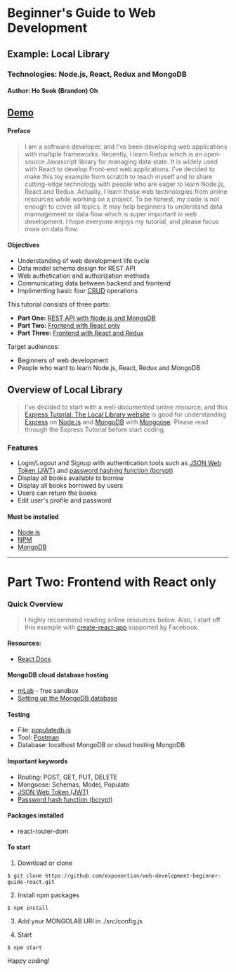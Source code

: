 # Beginner's Guide to Web Development
## Example: Local Library
### Technologies: Node.js, React, Redux and MongoDB
#### Author: Ho Seok (Brandon) Oh


## [Demo](https://local-library-redux-hoseokoh.herokuapp.com/)

#### Preface
> I am a sofrware developer, and I’ve been developing web applications with multiple frameworks. Recently, I learn Redux which is an open-source Javascript library for managing data state. It is widely used with React to develop Front-end web applications. I’ve decided to make this toy example from scratch to teach myself and to share cutting-edge technology with people who are eager to learn Node.js, React and Redux. Actually, I learn those web technologies from online resources while working on a project. To be honest, my code is not enough to cover all topics. It may help beginners to understand data mannagement or data flow which is super important in web development. I hope everyone enjoys my tutorial, and please focus more on data flow.


#### Objectives
- Understanding of web development life cycle
- Data model schema design for REST API
- Web authetication and authorization methods
- Communicating data between backend and frontend
- Implimenting basic four [CRUD](https://en.wikipedia.org/wiki/Create,_read,_update_and_delete) operations


This tutorial consists of three parts: 
- **Part One:** [REST API with Node.js and MongoDB](https://github.com/exponentian/web-development-beginner-guide-rest-api)
- **Part Two:** [Frontend with React only](https://github.com/exponentian/web-development-beginner-guide-react)
- **Part Three:** [Frontend with React and Redux](https://github.com/exponentian/web-development-beginner-guide-react-redux)


Target audiences:
- Beginners of web development
- People who want to learn Node.js, React, Redux and MongoDB


## Overview of Local Library

> I've decided to start with a well-documented online resource, and this [Express Tutorial: The Local Library website](https://developer.mozilla.org/en-US/docs/Learn/Server-side/Express_Nodejs/Tutorial_local_library_website) is good for understanding [Express](https://expressjs.com/en/guide/routing.html) on [Node.js](https://nodejs.org/dist/latest-v8.x/docs/api/) and [MongoDB](https://docs.mongodb.com/?_ga=2.252321673.1833710047.1534972335-396144116.1534972335) with [Mongoose](https://mongoosejs.com/docs/index.html). Please read through the Express Tutorial before start coding.


### Features
- Login/Logout and Signup with authentication tools such as [JSON Web Token (JWT)](https://github.com/auth0/node-jsonwebtoken#readme)  and [password hashing function (bcrypt)](https://github.com/kelektiv/node.bcrypt.js#readme)
- Display all books available to borrow
- Display all books borrowed by users
- Users can return the books
- Edit user's profile and password


#### Must be installed
- [Node.js](https://nodejs.org/en/download/)
- [NPM](https://docs.npmjs.com/cli/install)
- [MongoDB](https://docs.mongodb.com/manual/installation/)


---


# **Part Two:** Frontend with React only

### Quick Overview

> I highly recommend reading online resources below. Also, I start off this example with [create-react-app](https://github.com/facebook/create-react-app) supported by Facebook.


#### Resources:
- [React Docs](https://reactjs.org/docs/create-a-new-react-app.html)


#### MongoDB cloud database hosting
- [mLab](https://mlab.com/welcome/) - free sandbox
- [Setting up the MongoDB database](https://developer.mozilla.org/en-US/docs/Learn/Server-side/Express_Nodejs/mongoose#Setting_up_the_MongoDB_database)


#### Testing
- File: [populatedb.js](https://developer.mozilla.org/en-US/docs/Learn/Server-side/Express_Nodejs/mongoose#Testing_%E2%80%94_create_some_items)
- Tool: [Postman](https://www.getpostman.com/docs/v6/postman/sending_api_requests/requests)
- Database: localhost MongoDB or cloud hosting MongoDB


#### Important keywords
- Routing: POST, GET, PUT, DELETE
- Mongoose: Schemas, Model, Populate
- [JSON Web Token (JWT)](https://github.com/auth0/node-jsonwebtoken#readme)
- [Password hash function (bcrypt)](https://github.com/kelektiv/node.bcrypt.js#readme)


#### Packages installed
- react-router-dom


#### To start

1. Download or clone

```
$ git clone https://github.com/exponentian/web-development-beginner-guide-react.git
```

2. Install npm packages

```
$ npm install
```

3. Add your MONGOLAB URI in ./src/config.js

4. Start

```
$ npm start
```


Happy coding!